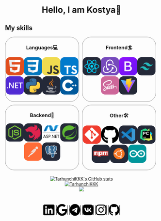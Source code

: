 <h1 style="text-align:center;">Hello, I am Kostya👋</h1>
        <div class="skills">
            <h2>My skills</h2>
            <div style="display:flex;flex-wrap:wrap;gap:10px;width:100%;">
                <div style="width:48%;padding-bottom:20px;border:1px solid gray;border-radius:30px;">
                    <h3 style="text-align:center;">Languages💻</h3>
                    <div style="display:flex;flex-wrap:wrap;justify-content:center;">
                        <a href="https://developer.mozilla.org/en-US/docs/Web/HTML" target="_blank" style="display:block;">
                            <img width="60px" height="60px" src="./assets/html.svg" alt="HTML">
                        </a>
                        <a href="https://developer.mozilla.org/en-US/docs/Web/CSS" target="_blank" style="display:block;">
                            <img width="60px" height="60px" src="./assets/css.svg" alt="CSS">
                        </a>
                        <a href="https://developer.mozilla.org/en-US/docs/Web/JavaScript" target="_blank" style="display:block;">
                            <img width="60px" height="60px" src="./assets/js.svg" alt="JS">
                        </a>
                        <a href="https://www.typescriptlang.org/" target="_blank" style="display:block;">
                            <img width="60px" height="60px" src="./assets/ts.svg" alt="TS">
                        </a>
                        <a href="https://dotnet.microsoft.com/en-us/" target="_blank" style="display:block;">
                            <img width="60px" height="60px" src="./assets/dotnet.svg" alt=".NET">
                        </a>
                        <a href="https://www.python.org/" target="_blank" style="display:block;">
                            <img width="60px" height="60px" src="./assets/python.svg" alt="Python">
                        </a>
                        <a href="https://www.java.com/ru/" target="_blank" style="display:block;">
                            <img width="60px" height="60px" src="./assets/java.svg" alt="Java">
                        </a>
                        <a href="https://learn.microsoft.com/ru-ru/cpp/cpp/?view=msvc-170" target="_blank" style="display:block;">
                            <img width="60px" height="60px" src="./assets/cpp.svg" alt="C++">
                        </a>
                    </div>
                </div>
                <div style="width:48%;padding-bottom:20px;border:1px solid gray;border-radius:30px;">
                    <h3 style="text-align:center;">Frontend🏄</h3>
                    <div style="display:flex;flex-wrap:wrap;justify-content:center;">
                        <a href="https://react.dev/" target="_blank" style="display:block;">
                            <img width="60px" height="60px" src="./assets/react.svg" alt="React">
                        </a>
                        <a href="https://redux.js.org/" target="_blank" style="display:block;">
                            <img width="60px" height="60px" src="./assets/redux.svg" alt="Redux">
                        </a>
                        <a href="https://getbootstrap.com/" target="_blank" style="display:block;">
                            <img width="60px" height="60px" src="./assets/bootstrap.svg" alt="Bootstrap">
                        </a>
                        <a href="https://tailwindcss.com/" target="_blank" style="display:block;">
                            <img width="60px" height="60px" src="./assets/tailwind.svg" alt="Tailwind">
                        </a>
                        <a href="https://sass-lang.com/" target="_blank" style="display:block;">
                            <img width="60px" height="60px" src="./assets/sass.svg" alt="Sass">
                        </a>
                        <a href="https://vitejs.dev/" target="_blank" style="display:block;">
                            <img width="60px" height="60px" src="./assets/vite.svg" alt="Vite">
                        </a>
                    </div>
                </div>
                <div style="width:48%;padding-bottom:20px;border:1px solid gray;border-radius:30px;">
                    <h3 style="text-align:center;">Backend🚀</h3>
                    <div style="display:flex;flex-wrap:wrap;justify-content:center;">
                        <a href="https://nodejs.org/en" target="_blank" style="display:block;">
                            <img width="60px" height="60px" src="./assets/nodejs.svg" alt="NodeJS">
                        </a>
                        <a href="https://nestjs.com/" target="_blank" style="display:block;">
                            <img width="60px" height="60px" src="./assets/nestjs.svg" alt="NestJS">
                        </a>
                        <a href="https://learn.microsoft.com/ru-ru/aspnet/overview" target="_blank" style="display:block;">
                            <img width="60px" height="60px" src="./assets/aspnet.svg" alt="ASP.NET">
                        </a>
                        <a href="https://spring.io/" target="_blank" style="display:block;">
                            <img width="60px" height="60px" src="./assets/spring.svg" alt="Spring">
                        </a>
                        <a href="https://www.postman.com/" target="_blank" style="display:block;">
                            <img width="60px" height="60px" src="./assets/postman.svg" alt="Postman">
                        </a>
                        <a href="https://www.postgresql.org/" target="_blank" style="display:block;">
                            <img width="60px" height="60px" src="./assets/postgres.svg" alt="Postgres">
                        </a>
                    </div>
                </div>
                <div style="width:48%;padding-bottom:20px;border:1px solid gray;border-radius:30px;">
                    <h3 style="text-align:center;">Other🛠</h4>
                    <div style="display:flex;flex-wrap:wrap;justify-content:center;">
                        <a href="https://git-scm.com/" target="_blank" style="display:block;">
                            <img width="60px" height="60px" src="./assets/git.svg" alt="Git">
                        </a>
                        <a href="https://github.com/" target="_blank" style="display:block;">
                            <img width="60px" height="60px" src="./assets/github.svg" alt="GitHub">
                        </a>
                        <a href="https://code.visualstudio.com/" target="_blank" style="display:block;">
                            <img width="60px" height="60px" src="./assets/vscode.svg" alt="VS Code">
                        </a>
                        <a href="https://www.jetbrains.com/pycharm/" target="_blank" style="display:block;">
                            <img width="60px" height="60px" src="./assets/pycharm.svg" alt="PyCharm">
                        </a>
                        <a href="https://www.npmjs.com/" target="_blank" style="display:block;">
                            <img width="60px" height="60px" src="./assets/npm.svg" alt="npm">
                        </a>
                        <a href="https://ubuntu.com/" target="_blank" style="display:block;">
                            <img width="60px" height="60px" src="./assets/linux.svg" alt="Linux">
                        </a>
                        <a href="https://www.arduino.cc/" target="_blank" style="display:block;">
                            <img width="60px" height="60px" src="./assets/arduino.svg" alt="Arduino">
                        </a>
                    </div>
                </div>
            </div>
        </div>
        <div style="padding-top:20px;padding-bottom:20px;">
            <div style="margin:auto;display:flex;flex-direction:column;align-items:center;">
                <a href="http://www.github.com/TarhunchiKKK">
                    <img src="https://github-readme-stats-beta-ten-21.vercel.app/api?username=TarhunchiKKK&show_icons=true&hide=issues,&count_private=true&title_color=2F80ED&text_color=ffffff&icon_color=2F80ED&bg_color=003141&hide_border=true&show_icons=true&show=prs_merged,prs_merged" alt="TarhunchiKKK's GitHub stats" />
                </a>
                <a href="http://www.github.com/TarhunchiKKK">
                    <img src="https://github-readme-stats.vercel.app/api/top-langs/?username=TarhunchiKKK&hide_progress=true&show_icons=true&locale=en&layout=compact&text_color=fff&bg_color=003141&langs_count=7&hide_border=true" alt="TarhunchiKKK" />
                </a>
                <a href="http://www.github.com/TarhunchiKKK">
                    <img src="https://github-readme-streak-stats.herokuapp.com/?user=TarhunchiKKK&stroke=ffffff&background=003141&ring=2F80ED&fire=2F80ED&currStreakNum=ffffff&currStreakLabel=2F80ED&sideNums=ffffff&sideLabels=ffffff&dates=ffffff&hide_border=true" />
                </a>
            </div>
        </div>
        <div class="contacts">
            <div style="display:flex;justify-content:space-between;align-items:center;width:50%;margin:auto;padding-top:20px;">
                <a style="width:35px;height:35px;border:1px solid black;border-radius:4px;display:flex;justify-content:center;align-items:center;background-color:#fff;" target="_blank" href="https://www.linkedin.com/in/%D0%BA%D0%BE%D0%BD%D1%81%D1%82%D0%B0%D0%BD%D1%82%D0%B8%D0%BD-%D0%B1%D0%B0%D1%80%D0%B8%D0%BB%D0%BE-333974290?utm_source=share&utm_campaign=share_via&utm_content=profile&utm_medium=android_app">
                    <img src="./assets/linkedin.svg" alt="Linkedin" style="font-size:24px;color:black;"></img>
                </a>
                <a style="width:35px;height:35px;border:1px solid black;border-radius:4px;display:flex;justify-content:center;align-items:center;background-color:#fff;" target="_blank" href="mailto:kostabarilo12@gmail.com">
                    <img src="./assets/gmail.svg" alt="Gmail" width="40px" height="40px" style="color:black;"></img>
                </a>
                <a style="width:35px;height:35px;border:1px solid black;border-radius:4px;display:flex;justify-content:center;align-items:center;background-color:#fff;" target="_blank" href="https://t.me/kostianchick">
                    <img src="./assets/telegram.svg" alt="Telegram" width="40px" height="40px" style="color:black;"></img>
                </a>
                <a style="width:35px;height:35px;border:1px solid black;border-radius:4px;display:flex;justify-content:center;align-items:center;background-color:#fff;" target="_blank" href="https://vk.com/id350691569">
                    <img src="./assets/vk.svg" alt="VK" width="40px" height="40px" style="color:black;"></img>
                </a>
                <a style="width:35px;height:35px;border:1px solid black;border-radius:4px;display:flex;justify-content:center;align-items:center;background-color:#fff;" target="_blank" href="https://www.instagram.com/_tarhunchick_/">
                    <img src="./assets/instagram.svg" alt="Instagram" width="40px" height="40px" style="color:black;"></img>
                </a>
                <a style="width:35px;height:35px;border:1px solid black;border-radius:4px;display:flex;justify-content:center;align-items:center;background-color:#fff;" target="_blank" href="https://github.com/TarhunchiKKK">
                    <img src="./assets/github.svg" alt="GitHub" width="40px" height="40px" style="color:black;"></img>
                </a>
            </div>
        </div>
